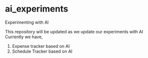 # ai_experiments
Experimenting with AI

This repository will be updated as we update our experiments with AI
Currently we have,
1. Expense tracker based on AI
2. Schedule Tracker based on AI
